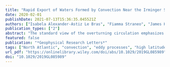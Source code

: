 ```yaml
---
title: "Rapid Export of Waters Formed by Convection Near the Irminger Sea's Western Boundary"
date: 2020-02-01
publishDate: 2021-07-13T15:36:35.045521Z
authors: ["Isabela Alexander-Astiz Le Bras", "Fiamma Straneo", "James Holte", "M. Femke de Jong", "N. Penny Holliday"]
publication_types: ["2"]
abstract: "The standard view of the overturning circulation emphasizes the role of convection, yet for waters to contribute to overturning, they must not only be transformed to higher densities but also exported equatorward. From novel mooring observations in the Irminger Sea (2014–2016), we describe two water masses that are formed by convection and show that they have different rates of export in the western boundary current. Upper Irminger Sea Intermediate Water appears to form near the boundary current and is exported rapidly within 3 months of its formation. Deep Irminger Sea Intermediate Water forms in the basin interior and is exported on longer time scales. The subduction of these waters into the boundary current is consistent with an eddy transport mechanism. Our results suggest that light intermediate waters can contribute to overturning as much as waters formed by deeper convection and that the export time scales of both project onto overturning variability."
featured: false
publication: "*Geophysical Research Letters*"
tags: ["North Atlantic", "convection", "eddy processes", "high latitude", "overturning", "subpolar circulation"]
url_pdf: "https://onlinelibrary.wiley.com/doi/abs/10.1029/2019GL085989"
doi: "10.1029/2019GL085989"
---
```


